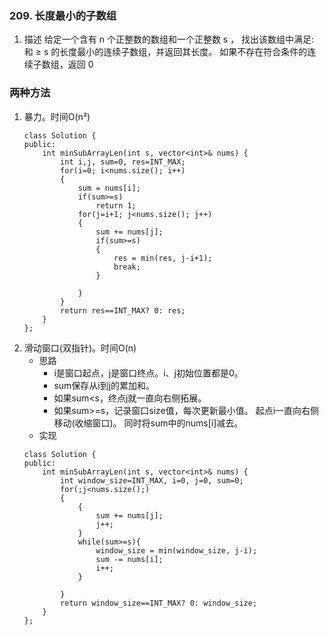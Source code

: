 

### 209. 长度最小的子数组
1. 描述
    给定一个含有 n 个正整数的数组和一个正整数 s ，
    找出该数组中满足:   和 ≥ s 的长度最小的连续子数组，并返回其长度。
    如果不存在符合条件的连续子数组，返回 0

### 两种方法
1. 暴力。时间O(n²)
    ```
    class Solution {
    public:
        int minSubArrayLen(int s, vector<int>& nums) {
            int i,j, sum=0, res=INT_MAX;
            for(i=0; i<nums.size(); i++)
            {
                sum = nums[i];
                if(sum>=s)
                    return 1;
                for(j=i+1; j<nums.size(); j++)
                {
                    sum += nums[j];
                    if(sum>=s)
                    {
                        res = min(res, j-i+1);
                        break;
                    }
                        
                }
            }
            return res==INT_MAX? 0: res;
        }
    };
    ```
2. 滑动窗口(双指针)。时间O(n)
    - 思路        
        * i是窗口起点，j是窗口终点。i、j初始位置都是0。
        * sum保存从i到j的累加和。
        * 如果sum<s，终点j就一直向右侧拓展。
        * 如果sum>=s，记录窗口size值，每次更新最小值。
            起点i一直向右侧移动(收缩窗口)。
            同时将sum中的nums[i]减去。
    - 实现
    ```
    class Solution {
    public:
        int minSubArrayLen(int s, vector<int>& nums) {
            int window_size=INT_MAX, i=0, j=0, sum=0;
            for(;j<nums.size();)
            {    
                {
                    sum += nums[j];
                    j++;
                } 
                while(sum>=s){
                    window_size = min(window_size, j-i);
                    sum -= nums[i];
                    i++;
                }
                                                                        
            }
            return window_size==INT_MAX? 0: window_size;
        }
    };
    ```